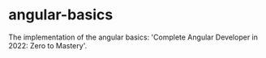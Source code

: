 # angular-basics
The implementation of the angular basics: 'Complete Angular Developer in 2022: Zero to Mastery'.
